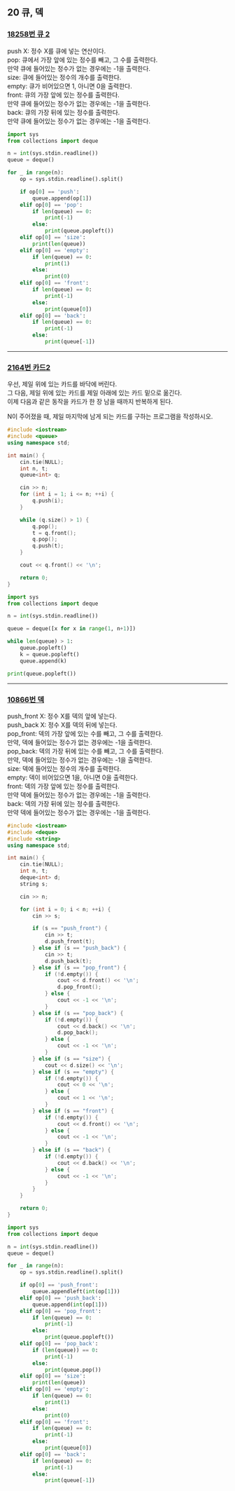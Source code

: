 ## 20 큐, 덱

### [18258번 큐 2](https://www.acmicpc.net/problem/18258)

push X: 정수 X를 큐에 넣는 연산이다.  
pop: 큐에서 가장 앞에 있는 정수를 빼고, 그 수를 출력한다.  
만약 큐에 들어있는 정수가 없는 경우에는 -1을 출력한다.  
size: 큐에 들어있는 정수의 개수를 출력한다.  
empty: 큐가 비어있으면 1, 아니면 0을 출력한다.  
front: 큐의 가장 앞에 있는 정수를 출력한다.  
만약 큐에 들어있는 정수가 없는 경우에는 -1을 출력한다.  
back: 큐의 가장 뒤에 있는 정수를 출력한다.  
만약 큐에 들어있는 정수가 없는 경우에는 -1을 출력한다.

```python
import sys
from collections import deque

n = int(sys.stdin.readline())
queue = deque()

for _ in range(n):
    op = sys.stdin.readline().split()

    if op[0] == 'push':
        queue.append(op[1])
    elif op[0] == 'pop':
        if len(queue) == 0:
            print(-1)
        else:
            print(queue.popleft())
    elif op[0] == 'size':
        print(len(queue))
    elif op[0] == 'empty':
        if len(queue) == 0:
            print(1)
        else:
            print(0)
    elif op[0] == 'front':
        if len(queue) == 0:
            print(-1)
        else:
            print(queue[0])
    elif op[0] == 'back':
        if len(queue) == 0:
            print(-1)
        else:
            print(queue[-1])
```

---

### [2164번 카드2](https://www.acmicpc.net/problem/2164)

우선, 제일 위에 있는 카드를 바닥에 버린다.  
그 다음, 제일 위에 있는 카드를 제일 아래에 있는 카드 밑으로 옮긴다.  
이제 다음과 같은 동작을 카드가 한 장 남을 때까지 반복하게 된다.

N이 주어졌을 때, 제일 마지막에 남게 되는 카드를 구하는 프로그램을 작성하시오.

```cpp
#include <iostream>
#include <queue>
using namespace std;

int main() {
    cin.tie(NULL);
    int n, t;
    queue<int> q;

    cin >> n;
    for (int i = 1; i <= n; ++i) {
        q.push(i);
    }

    while (q.size() > 1) {
        q.pop();
        t = q.front();
        q.pop();
        q.push(t);
    }

    cout << q.front() << '\n';

    return 0;
}
```

```python
import sys
from collections import deque

n = int(sys.stdin.readline())

queue = deque([x for x in range(1, n+1)])

while len(queue) > 1:
    queue.popleft()
    k = queue.popleft()
    queue.append(k)

print(queue.popleft())
```

---

### [10866번 덱](https://www.acmicpc.net/problem/10866)

push_front X: 정수 X를 덱의 앞에 넣는다.  
push_back X: 정수 X를 덱의 뒤에 넣는다.  
pop_front: 덱의 가장 앞에 있는 수를 빼고, 그 수를 출력한다.  
만약, 덱에 들어있는 정수가 없는 경우에는 -1을 출력한다.  
pop_back: 덱의 가장 뒤에 있는 수를 빼고, 그 수를 출력한다.  
만약, 덱에 들어있는 정수가 없는 경우에는 -1을 출력한다.  
size: 덱에 들어있는 정수의 개수를 출력한다.  
empty: 덱이 비어있으면 1을, 아니면 0을 출력한다.  
front: 덱의 가장 앞에 있는 정수를 출력한다.  
만약 덱에 들어있는 정수가 없는 경우에는 -1을 출력한다.  
back: 덱의 가장 뒤에 있는 정수를 출력한다.  
만약 덱에 들어있는 정수가 없는 경우에는 -1을 출력한다.

```cpp
#include <iostream>
#include <deque>
#include <string>
using namespace std;

int main() {
    cin.tie(NULL);
    int n, t;
    deque<int> d;
    string s;

    cin >> n;

    for (int i = 0; i < n; ++i) {
        cin >> s;

        if (s == "push_front") {
            cin >> t;
            d.push_front(t);
        } else if (s == "push_back") {
            cin >> t;
            d.push_back(t);
        } else if (s == "pop_front") {
            if (!d.empty()) {
                cout << d.front() << '\n';
                d.pop_front();
            } else {
                cout << -1 << '\n';
            }
        } else if (s == "pop_back") {
            if (!d.empty()) {
                cout << d.back() << '\n';
                d.pop_back();
            } else {
                cout << -1 << '\n';
            }
        } else if (s == "size") {
            cout << d.size() << '\n';
        } else if (s == "empty") {
            if (!d.empty()) {
                cout << 0 << '\n';
            } else {
                cout << 1 << '\n';
            }
        } else if (s == "front") {
            if (!d.empty()) {
                cout << d.front() << '\n';
            } else {
                cout << -1 << '\n';
            }
        } else if (s == "back") {
            if (!d.empty()) {
                cout << d.back() << '\n';
            } else {
                cout << -1 << '\n';
            }
        }
    }

    return 0;
}
```

```python
import sys
from collections import deque

n = int(sys.stdin.readline())
queue = deque()

for _ in range(n):
    op = sys.stdin.readline().split()

    if op[0] == 'push_front':
        queue.appendleft(int(op[1]))
    elif op[0] == 'push_back':
        queue.append(int(op[1]))
    elif op[0] == 'pop_front':
        if len(queue) == 0:
            print(-1)
        else:
            print(queue.popleft())
    elif op[0] == 'pop_back':
        if (len(queue)) == 0:
            print(-1)
        else:
            print(queue.pop())
    elif op[0] == 'size':
        print(len(queue))
    elif op[0] == 'empty':
        if len(queue) == 0:
            print(1)
        else:
            print(0)
    elif op[0] == 'front':
        if len(queue) == 0:
            print(-1)
        else:
            print(queue[0])
    elif op[0] == 'back':
        if len(queue) == 0:
            print(-1)
        else:
            print(queue[-1])
```
